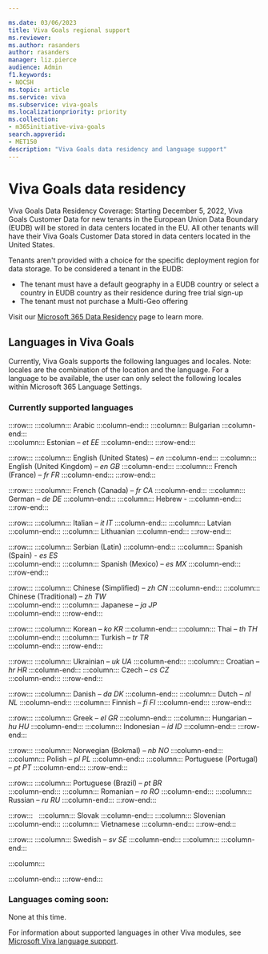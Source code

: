 ```yaml
---

ms.date: 03/06/2023
title: Viva Goals regional support
ms.reviewer: 
ms.author: rasanders
author: rasanders
manager: liz.pierce
audience: Admin
f1.keywords:
- NOCSH
ms.topic: article
ms.service: viva
ms.subservice: viva-goals
ms.localizationpriority: priority
ms.collection:  
- m365initiative-viva-goals  
search.appverid:
- MET150
description: "Viva Goals data residency and language support"
---
```


# Viva Goals data residency

Viva Goals Data Residency Coverage: Starting December 5, 2022, Viva Goals Customer Data for new tenants in the European Union Data Boundary (EUDB) will be stored in data centers located in the EU. All other tenants will have their Viva Goals Customer Data stored in data centers located in the United States. 

Tenants aren't provided with a choice for the specific deployment region for data storage. To be considered a tenant in the EUDB:

- The tenant must have a default geography in a EUDB country or select a country in EUDB country as their residence during free trial sign-up
- The tenant must not purchase a Multi-Geo offering 

Visit our [Microsoft 365 Data Residency](/microsoft-365/enterprise/o365-data-locations) page to learn more.

## Languages in Viva Goals

Currently, Viva Goals supports the following languages and locales. Note: locales are the combination of the location and the language. For a language to be available, the user can only select the following locales within Microsoft 365 Language Settings.  

### Currently supported languages

:::row:::
   :::column:::
        Arabic
   :::column-end:::
   :::column:::
       Bulgarian
   :::column-end:::   
   :::column:::
      Estonian – *et EE* 
   :::column-end:::
  :::row-end:::

:::row:::
   :::column:::
      English (United States) – *en*
   :::column-end:::
   :::column:::
      English (United Kingdom) – *en GB* 
   :::column-end:::
   :::column:::
      French (France) – *fr FR* 
   :::column-end:::
:::row-end:::

:::row:::
   :::column:::
      French (Canada) – *fr CA* 
   :::column-end:::
   :::column:::
      German – *de DE* 
   :::column-end:::
   :::column:::
      Hebrew - 
   :::column-end:::
:::row-end:::

:::row:::
   :::column:::
      Italian – *it IT* 
   :::column-end:::
   :::column:::
      Latvian 
   :::column-end:::
   :::column:::
      Lithuanian 
   :::column-end:::
:::row-end:::

:::row:::
   :::column:::
      Serbian (Latin) 
   :::column-end:::
   :::column:::
      Spanish (Spain) - *es ES*  
   :::column-end:::
   :::column:::
      Spanish (Mexico) – *es MX* 
   :::column-end:::
:::row-end:::

:::row:::
   :::column:::
      Chinese (Simplified) – *zh CN* 
   :::column-end:::
   :::column:::
      Chinese (Traditional) – *zh TW*  
   :::column-end:::
   :::column:::
      Japanese – *ja JP*  
   :::column-end:::
:::row-end:::

:::row:::
   :::column:::
      Korean – *ko KR* 
   :::column-end:::
   :::column:::
      Thai – *th TH*   
   :::column-end:::
   :::column:::
      Turkish – *tr TR*   
   :::column-end:::
:::row-end:::

:::row:::
   :::column:::
      Ukrainian – *uk UA* 
   :::column-end:::
   :::column:::
      Croatian – *hr HR* 
   :::column-end:::
   :::column:::
      Czech – *cs CZ*  
   :::column-end:::
:::row-end:::

:::row:::
   :::column:::
      Danish – *da DK* 
   :::column-end:::
   :::column:::
      Dutch – *nl NL* 
   :::column-end:::
   :::column:::
      Finnish – *fi FI* 
   :::column-end:::
:::row-end:::

:::row:::
   :::column:::
      Greek – *el GR* 
   :::column-end:::
   :::column:::
      Hungarian – *hu HU* 
   :::column-end:::
   :::column:::
      Indonesian – *id ID* 
   :::column-end:::
:::row-end:::

:::row:::
   :::column:::
      Norwegian (Bokmal) – *nb NO* 
   :::column-end:::
   :::column:::
      Polish – *pl PL* 
   :::column-end:::
   :::column:::
      Portuguese (Portugal) – *pt PT* 
   :::column-end:::
:::row-end:::

:::row:::
   :::column:::
      Portuguese (Brazil) – *pt BR*  
   :::column-end:::
   :::column:::
      Romanian – *ro RO* 
   :::column-end:::
   :::column:::
      Russian – *ru RU* 
   :::column-end:::
:::row-end:::

:::row:::  
   :::column:::
      Slovak
   :::column-end:::
   :::column:::
      Slovenian
   :::column-end:::
   :::column:::
      Vietnamese
   :::column-end:::
:::row-end:::

:::row:::
   :::column:::
      Swedish – *sv SE* 
   :::column-end:::
   :::column:::
      <!--blank "cell" follows to even out the columns--> 
   :::column-end:::
<!--blank "cell" follows to even out the columns-->   
   :::column:::
      
   :::column-end:::
:::row-end:::


### Languages coming soon:

None at this time.

For information about supported languages in other Viva modules, see [Microsoft Viva language support](../viva-language-support.md).
